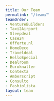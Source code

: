 ```yaml
---
title: Our Team
permalink: "/team/"
teamOrder:
- VentureBuilders
- Taxi2Airport
- Sleepdeal
- Case24
- Offerte.nl
- HomeDeco
- Traveldeal
- HelloSpecial
- Dealroom
- Euroknaller
- Contexta
- Amberscript
- Consulto
- Fashiolista
layout: team
---
```


